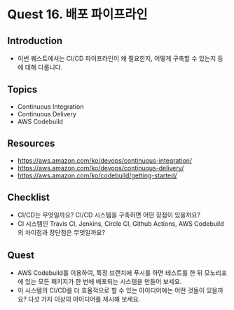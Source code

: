 # Quest 16. 배포 파이프라인

## Introduction
* 이번 퀘스트에서는 CI/CD 파이프라인이 왜 필요한지, 어떻게 구축할 수 있는지 등에 대해 다룹니다.

## Topics
* Continuous Integration
* Continuous Delivery
* AWS Codebuild

## Resources
* https://aws.amazon.com/ko/devops/continuous-integration/
* https://aws.amazon.com/ko/devops/continuous-delivery/
* https://aws.amazon.com/ko/codebuild/getting-started/

## Checklist
* CI/CD는 무엇일까요? CI/CD 시스템을 구축하면 어떤 장점이 있을까요?
* CI 시스템인 Travis CI, Jenkins, Circle CI, Github Actions, AWS Codebuild 의 차이점과 장단점은 무엇일까요?

## Quest
* AWS Codebuild를 이용하여, 특정 브랜치에 푸시를 하면 테스트를 한 뒤 모노리포에 있는 모든 패키지가 한 번에 배포되는 시스템을 만들어 보세요.
* 이 시스템의 CI/CD를 더 효율적으로 할 수 있는 아이디어에는 어떤 것들이 있을까요? 다섯 가지 이상의 아이디어를 제시해 보세요.
